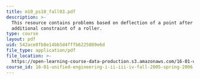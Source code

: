 ```yaml
---
title: m10_ps10_fall03.pdf
description: >-
  This resource contains problems based on deflection of a point after adding an
  additional constraint of a roller.
type: course
layout: pdf
uid: 542ace8fb8e14bb5d4fffb6225089e6d
file_type: application/pdf
file_location: >-
  https://open-learning-course-data-production.s3.amazonaws.com/16-01-unified-engineering-i-ii-iii-iv-fall-2005-spring-2006/542ace8fb8e14bb5d4fffb6225089e6d_m10_ps10_fall03.pdf
course_id: 16-01-unified-engineering-i-ii-iii-iv-fall-2005-spring-2006
---
```

